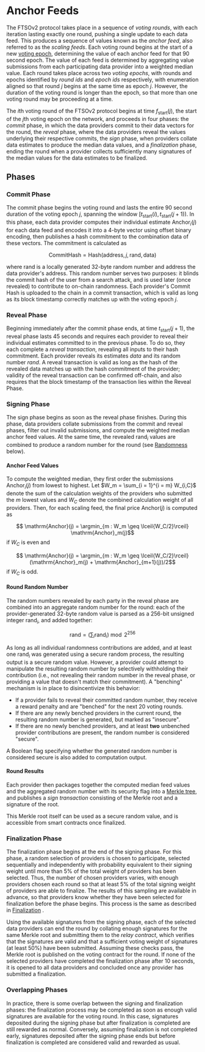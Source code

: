 # Anchor Feeds
The FTSOv2 protocol takes place in a sequence of *voting rounds*, with each iteration lasting exactly one round, pushing a single update to each data feed. This produces a sequence of values known as the *anchor feed*, also referred to as the *scaling feeds*. Each voting round begins at the start of a new [voting epoch](../FSP/Epochs.md#voting-epoch), determining the value of each anchor feed for that 90 second epoch. The value of each feed is determined by aggregating value submissions from each participating data provider into a weighted median value. Each round takes place across two *voting epochs*, with rounds and epochs identified by *round ids* and *epoch ids* respectively, with enumeration aligned so that round $j$ begins at the same time as epoch $j$. However, the duration of the voting round is longer than the epoch, so that more than one voting round may be proceeding at a time. 

The $i$th voting round of the FTSOv2 protocol begins at time $f_\text{start}(j)$, the start of the $j$th voting epoch on the network, and proceeds in four phases: the *commit* phase, in which the data providers commit to their data vectors for the round, the *reveal* phase, where the data providers reveal the values underlying their respective commits, the *sign* phase, when providers collate data estimates to produce the median data values, and a *finalization* phase, ending the round when a provider collects sufficiently many signatures of the median values for the data estimates to be finalized.

## Phases
### Commit Phase
The commit phase begins the voting round and lasts the entire 90 second duration of the voting epoch $j$, spanning the window $[t_\mathrm{start}(i), t_\mathrm{start}(j + 1))$. In this phase, each data provider computes their individual estimate $\mathrm{Anchor}_i(j)$ for each data feed and encodes it into a 4-byte vector using offset binary encoding, then publishes a hash commitment to the combination $\mathrm{data}$ of these vectors. The commitment is calculated as

$$\mathrm{Commit Hash} = \mathrm{Hash}(\mathrm{address}, j, \mathrm{rand}, \mathrm{data})$$

where $\mathrm{rand}$ is a locally generated 32-byte random number and $\mathrm{address}$ the data provider's address. This random number serves two purposes: it blinds the commit hash of the user from a search attack, and is used later (once revealed) to contribute to on-chain randomness. Each provider's Commit Hash is uploaded to the chain in a commit transaction, which is valid as long as its block timestamp correctly matches up with the voting epoch *j*. 

### Reveal Phase
Beginning immediately after the commit phase ends, at time $t_\text{start}(j + 1)$, the reveal phase lasts 45 seconds and requires each provider to reveal their individual estimates committed to in the previous phase. To do so, they each complete a *reveal transaction*, revealing all inputs to their hash commitment. Each provider reveals its estimates *data* and its random number *rand*. A reveal transaction is valid as long as the hash of the revealed data matches up with the hash commitment of the provider; validity of the reveal transaction can be confirmed off-chain, and also requires that the block timestamp of the transaction lies within the Reveal Phase. 

###  Signing Phase
The sign phase begins as soon as the reveal phase finishes. During this phase, data providers collate submissions from the commit and reveal phases, filter out invalid submissions, and compute the weighted median anchor feed values.
At the same time, the revealed $\mathrm{rand}_i$ values are combined to produce a random number for the round (see [Randomness](#randomness) below).

#### Anchor Feed Values

To compute the weighted median, they first order the submissions $\mathrm{Anchor}_i(j)$ from lowest to highest. Let $W_m = \sum_{i = 1}^{i = m} W_{i,C}$ denote the sum of the calculation weights of the providers who submitted the $m$ lowest values and $W_C$ denote the combined calculation weight of all providers. Then, for each scaling feed, the final price $\mathrm{Anchor}(j)$ is computed as

$$ \mathrm{Anchor}(j) = \argmin_{m : W_m \geq \lceil{W_C/2}\rceil} \mathrm{Anchor}_m(j)$$
if $W_C$ is even and

$$ \mathrm{Anchor}(j) = \argmin_{m : W_m \geq \lceil{W_C/2}\rceil} (\mathrm{Anchor}_m(j) + \mathrm{Anchor}_{m+1}(j))/2$$
if $W_C$ is odd. 

#### Round Random Number

The random numbers revealed by each party in the reveal phase are combined into an aggregate random number for the round: each of the provider-generated 32-byte random value is parsed as a 256-bit unsigned integer $\mathrm{rand}_i$, and added together:

$$\mathrm{rand} = \left( \sum_i \mathrm{rand}_i \right) \bmod 2^{256}$$

As long as all individual randomness contributions are added, and at least one $\mathrm{rand}_i$ was generated using a secure random process, the resulting output is a secure random value.
However, a provider could attempt to manipulate the resulting random number by selectively withholding their contribution (i.e., not revealing their random number in the reveal phase, or providing a value that doesn't match their commitment). A "benching" mechanism is in place to disincentivize this behavior:
- If a provider fails to reveal their committed random number, they receive a reward penalty and are "benched" for the next 20 voting rounds.
- If there are any newly benched providers in the current round, the resulting random number is generated, but marked as "insecure".
- If there are no newly benched providers, and at least **two** unbenched provider contributions are present, the random number is considered "secure".

A Boolean flag specifying whether the generated random number is considered secure is also added to computation output.

#### Round Results

Each provider then packages together the computed median feed values and the aggregated random number with its security flag into a [Merkle tree](../Utilities/MerkleTree.md), and publishes a *sign transaction* consisting of the Merkle root and a signature of the root.

This Merkle root itself can be used as a secure random value, and is accessible from smart contracts once finalized.

### Finalization Phase
The finalization phase begins at the end of the signing phase. For this phase, a random selection of providers is chosen to participate, selected sequentially and independently with probability equivalent to their signing weight until more than 5% of the total weight of providers has been selected. Thus, the number of chosen providers varies, with enough providers chosen each round so that at least 5% of the total signing weight of providers are able to finalize. The results of this sampling are available in advance, so that providers know whether they have been selected for finalization before the phase begins. This process is the same as described in [Finalization](../FSP/Finalization.md#finalizer-selection) .

Using the available signatures from the signing phase, each of the selected data providers can end the round by collating enough signatures for the same Merkle root and submitting them to the *relay contract*, which verifies that the signatures are valid and that a sufficient voting weight of signatures (at least 50%) have been submitted. Assuming these checks pass, the Merkle root is published on the voting contract for the round. If none of the selected providers have completed the finalization phase after 10 seconds, it is opened to all data providers and concluded once any provider has submitted a finalization.

### Overlapping Phases 
In practice, there is some overlap between the signing and finalization phases: the finalization process may be completed as soon as enough valid signatures are available for the voting round. In this case, signatures deposited during the signing phase but after finalization is completed are still rewarded as normal. Conversely, assuming finalization is not completed early, signatures deposited after the signing phase ends but before finalization is completed are considered valid and rewarded as usual.